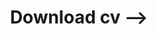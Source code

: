 ---
layout: cv
permalink: /cv/
title: Download cv -->
nav: true
nav_order: 5
cv_pdf: CV_Industrial.pdf
description: Use the button on the right to see my CV.
toc:
  sidebar: left
---